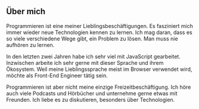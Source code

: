 ## Über mich

Programmieren ist eine meiner Lieblingsbeschäftigungen. Es fasziniert mich immer wieder neue Technologien kennen zu lernen. Ich mag daran, dass es so viele verschiedene Wege gibt, ein Problem zu lösen. Man muss nie aufhören zu lernen.

In den letzten zwei Jahren habe ich sehr viel mit JavaScript gearbeitet. Inzwischen arbeite ich sehr gerne mit dieser Sprache und ihrem Ökosystem.  Weil meine Lieblingssprache meist im Browser verwendet wird, möchte als Front-End Engineer tätig sein.

Programmieren ist aber nicht meine einzige Freizeitbeschäftigung. Ich höre auch viele Podcasts und Hörbücher und unternehme gerne etwas mit Freunden. Ich liebe es zu diskutieren, besonders über Technologien.

